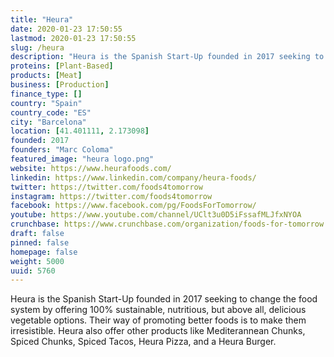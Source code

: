 ```yaml
---
title: "Heura"
date: 2020-01-23 17:50:55
lastmod: 2020-01-23 17:50:55
slug: /heura
description: "Heura is the Spanish Start-Up founded in 2017 seeking to change the food system by offering 100% sustainable, nutritious, but above all, delicious vegetable options. Their way of promoting better foods is to make them irresistible. Heura also offer other products like Mediterannean Chunks, Spiced Chunks, Spiced Tacos, Heura Pizza, and a Heura Burger."
proteins: [Plant-Based]
products: [Meat]
business: [Production]
finance_type: []
country: "Spain"
country_code: "ES"
city: "Barcelona"
location: [41.401111, 2.173098]
founded: 2017
founders: "Marc Coloma"
featured_image: "heura logo.png"
website: https://www.heurafoods.com/
linkedin: https://www.linkedin.com/company/heura-foods/
twitter: https://twitter.com/foods4tomorrow
instagram: https://twitter.com/foods4tomorrow
facebook: https://www.facebook.com/pg/FoodsForTomorrow/
youtube: https://www.youtube.com/channel/UClt3u0D5iFssafMLJfxNYOA
crunchbase: https://www.crunchbase.com/organization/foods-for-tomorrow
draft: false
pinned: false
homepage: false
weight: 5000
uuid: 5760
---
```

Heura is the Spanish Start-Up founded in 2017 seeking to change the food system by offering 100% sustainable, nutritious, but above all, delicious vegetable options. Their way of promoting better foods is to make them irresistible. Heura also offer other products like Mediterannean Chunks, Spiced Chunks, Spiced Tacos, Heura Pizza, and a Heura Burger.
